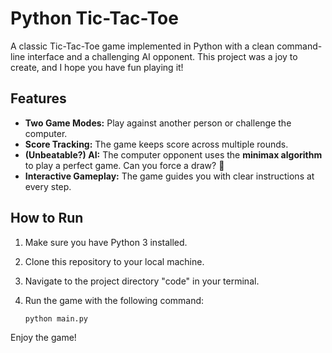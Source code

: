 # Python Tic-Tac-Toe

A classic Tic-Tac-Toe game implemented in Python with a clean command-line interface and a challenging AI opponent. This project was a joy to create, and I hope you have fun playing it!



## Features

* **Two Game Modes:** Play against another person or challenge the computer.
* **Score Tracking:** The game keeps score across multiple rounds.
* **(Unbeatable?) AI:** The computer opponent uses the **minimax algorithm** to play a perfect game. Can you force a draw? 🤔
* **Interactive Gameplay:** The game guides you with clear instructions at every step.

## How to Run

1.  Make sure you have Python 3 installed.
2.  Clone this repository to your local machine.
3.  Navigate to the project directory "code" in your terminal.
4.  Run the game with the following command:

    ```bash
    python main.py
    ```

Enjoy the game!
